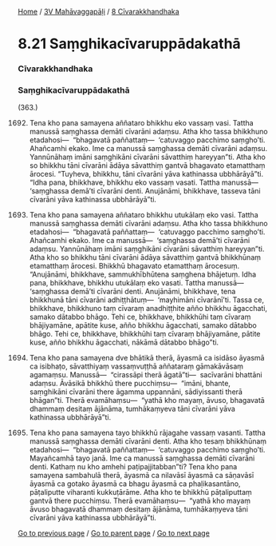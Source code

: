 
[Home](/) / [3V Mahāvaggapāḷi](/tipitaka/3V.md) / [8 Cīvarakkhandhaka](/tipitaka/3V/8.md)

# 8.21 Saṃghikacīvaruppādakathā

### Cīvarakkhandhaka

### Saṃghikacīvaruppādakathā

(363.)

1692. Tena kho pana samayena aññataro bhikkhu eko vassaṃ vasi. Tattha manussā saṃghassa demāti cīvarāni adaṃsu. Atha kho tassa bhikkhuno etadahosi—  “bhagavatā paññattaṃ—  ‘catuvaggo pacchimo saṃgho’ti. Ahañcamhi ekako. Ime ca manussā saṃghassa demāti cīvarāni adaṃsu. Yannūnāhaṃ imāni saṃghikāni cīvarāni sāvatthiṃ hareyyan”ti. Atha kho so bhikkhu tāni cīvarāni ādāya sāvatthiṃ gantvā bhagavato etamatthaṃ ārocesi. “Tuyheva, bhikkhu, tāni cīvarāni yāva kathinassa ubbhārāyā”ti. “Idha pana, bhikkhave, bhikkhu eko vassaṃ vasati. Tattha manussā—  ‘saṃghassa demā’ti cīvarāni denti. Anujānāmi, bhikkhave, tasseva tāni cīvarāni yāva kathinassa ubbhārāyā”ti.

1693. Tena kho pana samayena aññataro bhikkhu utukālaṃ eko vasi. Tattha manussā saṃghassa demāti cīvarāni adaṃsu. Atha kho tassa bhikkhuno etadahosi—  “bhagavatā paññattaṃ—  ‘catuvaggo pacchimo saṃgho’ti. Ahañcamhi ekako. Ime ca manussā—  ‘saṃghassa demā’ti cīvarāni adaṃsu. Yannūnāhaṃ imāni saṃghikāni cīvarāni sāvatthiṃ hareyyan”ti. Atha kho so bhikkhu tāni cīvarāni ādāya sāvatthiṃ gantvā bhikkhūnaṃ etamatthaṃ ārocesi. Bhikkhū bhagavato etamatthaṃ ārocesuṃ. “Anujānāmi, bhikkhave, sammukhībhūtena saṃghena bhājetuṃ. Idha pana, bhikkhave, bhikkhu utukālaṃ eko vasati. Tattha manussā—  ‘saṃghassa demā’ti cīvarāni denti. Anujānāmi, bhikkhave, tena bhikkhunā tāni cīvarāni adhiṭṭhātuṃ—  ‘mayhimāni cīvarānī’ti. Tassa ce, bhikkhave, bhikkhuno taṃ cīvaraṃ anadhiṭṭhite añño bhikkhu āgacchati, samako dātabbo bhāgo. Tehi ce, bhikkhave, bhikkhūhi taṃ cīvaraṃ bhājiyamāne, apātite kuse, añño bhikkhu āgacchati, samako dātabbo bhāgo. Tehi ce, bhikkhave, bhikkhūhi taṃ cīvaraṃ bhājiyamāne, pātite kuse, añño bhikkhu āgacchati, nākāmā dātabbo bhāgo”ti.

1694. Tena kho pana samayena dve bhātikā therā, āyasmā ca isidāso āyasmā ca isibhaṭo, sāvatthiyaṃ vassaṃvuṭṭhā aññataraṃ gāmakāvāsaṃ agamaṃsu. Manussā—  “cirassāpi therā āgatā”ti—  sacīvarāni bhattāni adaṃsu. Āvāsikā bhikkhū there pucchiṃsu—  “imāni, bhante, saṃghikāni cīvarāni there āgamma uppannāni, sādiyissanti therā bhāgan”ti. Therā evamāhaṃsu—  “yathā kho mayaṃ, āvuso, bhagavatā dhammaṃ desitaṃ ājānāma, tumhākaṃyeva tāni cīvarāni yāva kathinassa ubbhārāyā”ti.

1695. Tena kho pana samayena tayo bhikkhū rājagahe vassaṃ vasanti. Tattha manussā saṃghassa demāti cīvarāni denti. Atha kho tesaṃ bhikkhūnaṃ etadahosi—  “bhagavatā paññattaṃ—  ‘catuvaggo pacchimo saṃgho’ti. Mayañcamhā tayo janā. Ime ca manussā saṃghassa demāti cīvarāni denti. Kathaṃ nu kho amhehi paṭipajjitabban”ti? Tena kho pana samayena sambahulā therā, āyasmā ca nilavāsī āyasmā ca sāṇavāsī āyasmā ca gotako āyasmā ca bhagu āyasmā ca phaḷikasantāno, pāṭaliputte viharanti kukkuṭārāme. Atha kho te bhikkhū pāṭaliputtaṃ gantvā there pucchiṃsu. Therā evamāhaṃsu—  “yathā kho mayaṃ āvuso bhagavatā dhammaṃ desitaṃ ājānāma, tumhākaṃyeva tāni cīvarāni yāva kathinassa ubbhārāyā”ti.

[Go to previous page](/tipitaka/3V/8/8.20.md) / [Go to parent page](/tipitaka/3V/8.md) / [Go to next page](/tipitaka/3V/8/8.22.md)


